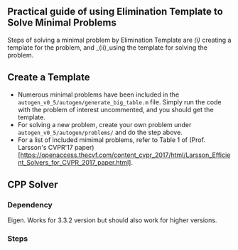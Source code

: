 
## Practical guide of using Elimination Template to Solve Minimal Problems
Steps of solving a minimal problem by Elimination Template are _(i)_ creating a template for the problem, and _(ii)_using the template for solving the problem. <br />

## Create a Template
- Numerous minimal problems have been included in the ``autogen_v0_5/autogen/generate_big_table.m`` file. Simply run the code with the problem of interest uncommented, and you should get the template. 
- For solving a new problem, create your own problem under ``autogen_v0_5/autogen/problems/`` and do the step above.
- For a list of included mimimal problems, refer to Table 1 of (Prof. Larsson's CVPR'17 paper)[https://openaccess.thecvf.com/content_cvpr_2017/html/Larsson_Efficient_Solvers_for_CVPR_2017_paper.html].

## CPP Solver

### Dependency
Eigen. Works for 3.3.2 version but should also work for higher versions.

### Steps


